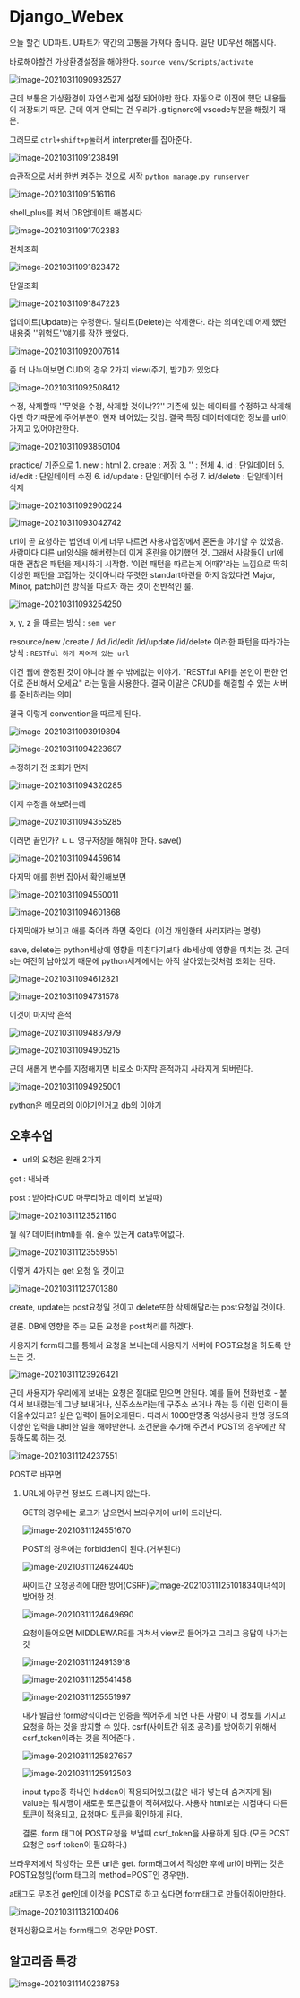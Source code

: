 # Django_Webex

오늘 할건 UD파트. U파트가 약간의 고통을 가져다 줍니다. 일단 UD우선 해봅시다.

바로해야할건 가상환경설정을 해야한다. `source venv/Scripts/activate`

![image-20210311090932527](210311.assets/image-20210311090932527.png)

근데 보통은 가상환경이 자연스럽게 설정 되어야만 한다. 자동으로 이전에 했던 내용들이 저장되기 때문. 근데 이게 안되는 건 우리가 .gitignore에 vscode부분을 해줬기 때문.

그러므로 `ctrl+shift+p`눌러서 interpreter를 잡아준다.

![image-20210311091238491](210311.assets/image-20210311091238491.png)

습관적으로 서버 한번 켜주는 것으로 시작 `python manage.py runserver`

![image-20210311091516116](210311.assets/image-20210311091516116.png)



shell_plus를 켜서 DB업데이트 해봅시다

![image-20210311091702383](210311.assets/image-20210311091702383.png)

전체조회

![image-20210311091823472](210311.assets/image-20210311091823472.png)

단일조회

![image-20210311091847223](210311.assets/image-20210311091847223.png)



업데이트(Update)는 수정한다. 딜리트(Delete)는 삭제한다. 라는 의미인데 어제 했던 내용중 ''위험도''얘기를 잠깐 했었다. 

![image-20210311092007614](210311.assets/image-20210311092007614.png)

좀 더 나누어보면 CUD의 경우 2가지 view(주기, 받기)가 있었다.

![image-20210311092508412](210311.assets/image-20210311092508412.png)

수정, 삭제할때 ''무엇을 수정, 삭제할 것이냐??'' 기존에 있는 데이터를 수정하고 삭제해야만 하기때문에 주어부분이 현재 비어있는 것임. 결국 특정 데이터에대한 정보를 url이 가지고 있어야만한다.

![image-20210311093850104](210311.assets/image-20210311093850104.png)

practice/ 기준으로 1. new : html 2. create : 저장	3. '' : 전체	4. id : 단일데이터	5. id/edit : 단일데이터 수정 6. id/update : 단일데이터 수정	7. id/delete : 단일데이터 삭제

![image-20210311092900224](210311.assets/image-20210311092900224.png)

![image-20210311093042742](210311.assets/image-20210311093042742.png)

url이 곧 요청하는 법인데 이게 너무 다르면 사용자입장에서 혼돈을 야기할 수 있었음. 사람마다 다른 url양식을 해버렸는데 이게 혼란을 야기했던 것. 그래서 사람들이 url에 대한 괜찮은 패턴을 제시하기 시작함. '이런 패턴을 따르는게 어때?'라는 느낌으로 딱히 이상한 패턴을 고집하는 것이아니라 뚜렷한 standart마련을 하지 않았다면 Major, Minor, patch이런 방식을 따르자 하는 것이 전반적인 룰. 

![image-20210311093254250](210311.assets/image-20210311093254250.png)

x, y, z 을 따르는 방식 : `sem ver`

resource/new	/create	/	/id	/id/edit	/id/update	/id/delete 이러한 패턴을 따라가는 방식 : `RESTful 하게 짜여져 있는 url`

이건 웹에 한정된 것이 아니라 볼 수 밖에없는 이야기. "RESTful API를 본인이 편한 언어로 준비해서 오세요" 라는 말을 사용한다. 결국 이말은 CRUD를 해결할 수 있는 서버를 준비하라는 의미

결국 이렇게 convention을 따르게 된다.

![image-20210311093919894](210311.assets/image-20210311093919894.png)

![image-20210311094223697](210311.assets/image-20210311094223697.png)



수정하기 전 조회가 먼저

![image-20210311094320285](210311.assets/image-20210311094320285.png)

이제 수정을 해보려는데

![image-20210311094355285](210311.assets/image-20210311094355285.png)

이러면 끝인가? ㄴㄴ 영구저장을 해줘야 한다. save()

![image-20210311094459614](210311.assets/image-20210311094459614.png)



마지막 애를 한번 잡아서 확인해보면

![image-20210311094550011](210311.assets/image-20210311094550011.png)

![image-20210311094601868](210311.assets/image-20210311094601868.png)

마지막애가 보이고 애를 죽어라 하면 죽인다. (이건 개인한테 사라지라는 명령)

save, delete는 python세상에 영향을 미친다기보다 db세상에 영향을 미치는 것. 근데 s는 여전히 남아있기 때문에 python세계에서는 아직 살아있는것처럼 조회는 된다.

![image-20210311094612821](210311.assets/image-20210311094612821.png)

![image-20210311094731578](210311.assets/image-20210311094731578.png)

이것이 마지막 흔적

![image-20210311094837979](210311.assets/image-20210311094837979.png)

![image-20210311094905215](210311.assets/image-20210311094905215.png)

근데 새롭게 변수를 지정해지면 비로소 마지막 흔적까지 사라지게 되버린다.

![image-20210311094925001](210311.assets/image-20210311094925001.png)

python은 메모리의 이야기인거고 db의 이야기

## 오후수업

- url의 요청은 원래 2가지

get : 내놔라

post : 받아라(CUD 마무리하고 데이터 보낼때)

![image-20210311123521160](210311.assets/image-20210311123521160.png)

뭘 줘? 데이터(html)를 줘. 줄수 있는게 data밖에없다.

![image-20210311123559551](210311.assets/image-20210311123559551.png)



이렇게 4가지는 get 요청 일 것이고

![image-20210311123701380](210311.assets/image-20210311123701380.png)

create, update는 post요청일 것이고 delete또한 삭제해달라는 post요청일 것이다.

결론. DB에 영향을 주는 모든 요청을 post처리를 하겠다.

사용자가 form태그를 통해서 요청을 보내는데 사용자가 서버에 POST요청을 하도록 만드는 것.

![image-20210311123926421](210311.assets/image-20210311123926421.png)

근데 사용자가 우리에게 보내는 요청은 절대로 믿으면 안된다. 예를 들어 전화번호 - 붙여서 보내랬는데 그냥 보내거나, 신주소쓰라는데 구주소 쓰거나 하는 등 이런 입력이 들어올수있다고? 싶은 입력이 들어오게된다. 따라서 1000만명중 악성사용자 한명 정도의 이상한 입력을 대비한 일을 해야만한다. 조건문을 추가해 주면서 POST의 경우에만 작동하도록 하는 것.

![image-20210311124237551](210311.assets/image-20210311124237551.png)

POST로 바꾸면

1. URL에 아무런 정보도 드러나지 않는다.

   GET의 경우에는 로그가 남으면서 브라우저에 url이 드러난다.

   ![image-20210311124551670](210311.assets/image-20210311124551670.png)

   POST의 경우에는 forbidden이 된다.(거부된다)

   ![image-20210311124624405](210311.assets/image-20210311124624405.png)

   싸이트간 요청공격에 대한 방어(CSRF)![image-20210311125101834](210311.assets/image-20210311125101834.png)이녀석이 방어한 것.

   ![image-20210311124649690](210311.assets/image-20210311124649690.png)

   요청이들어오면 MIDDLEWARE를 거쳐서 view로 들어가고 그리고 응답이 나가는 것

   ![image-20210311124913918](210311.assets/image-20210311124913918.png)

   ![image-20210311125541458](210311.assets/image-20210311125541458.png)

   ![image-20210311125551997](210311.assets/image-20210311125551997.png)

   내가 발급한 form양식이라는 인증을 찍어주게 되면 다른 사람이 내 정보를 가지고 요청을 하는 것을 방지할 수 있다. csrf(사이트간 위조 공격)를 방어하기 위해서 csrf_token이라는 것을 적어준다 .

   ![image-20210311125827657](210311.assets/image-20210311125827657.png)

   ![image-20210311125912503](210311.assets/image-20210311125912503.png)

   input type중 하나인 hidden이 적용되어있고(값은 내가 넣는데 숨겨지게 됨) value는 뭐시깽이 새로운 토큰값들이 적혀져있다. 사용자 html보는 시점마다 다른 토큰이 적용되고, 요청마다 토큰을 확인하게 된다.

   결론. form 태그에 POST요청을 보낼때 csrf_token을 사용하게 된다.(모든 POST 요청은 csrf token이 필요하다.)



브라우저에서 작성하는 모든 url은 get. form태그에서 작성한 후에 url이 바뀌는 것은 POST요청임(form 태그의 method=POST인 경우만).

a태그도 무조건 get인데 이것을 POST로 하고 싶다면 form태그로 만들어줘야만한다.

![image-20210311132100406](210311.assets/image-20210311132100406.png)

현재상황으로서는 form태그의 경우만 POST.



## 알고리즘 특강

![image-20210311140238758](210311.assets/image-20210311140238758.png)



